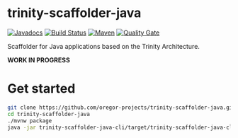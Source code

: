 # trinity-scaffolder-java
[![Javadocs](http://javadoc.io/badge/com.oregor.trinity.scaffolder.java/trinity-scaffolder-java.svg?color=brightgreen)](http://javadoc.io/doc/com.oregor.trinity.scaffolder.java/trinity-scaffolder-java)
[![Build Status](https://travis-ci.org/oregor-projects/trinity-scaffolder-java.svg?branch=master)](https://travis-ci.org/oregor-projects/trinity-scaffolder-java)
[![Maven](https://img.shields.io/maven-central/v/com.oregor.trinity.scaffolder.java/trinity-scaffolder-java.svg?label=Maven)](https://search.maven.org/search?q=g:com.oregor.trinity.scaffolder.java)
[![Quality Gate](https://sonarcloud.io/api/project_badges/measure?project=oregor-projects_trinity-scaffolder-java&metric=alert_status)](https://sonarcloud.io/dashboard?id=oregor-projects_trinity-scaffolder-java)

Scaffolder for Java applications based on the Trinity Architecture.

**WORK IN PROGRESS**


# Get started

```bash
git clone https://github.com/oregor-projects/trinity-scaffolder-java.git
cd trinity-scaffolder-java
./mvnw package
java -jar trinity-scaffolder-java-cli/target/trinity-scaffolder-java-cli.jar 
```
